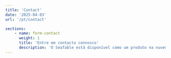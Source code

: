 ```yaml
---
title: 'Contact'
date: '2025-04-03'
url: '/pt/contact'

sections:
    - name: form-contact
      weight: 1
      title: 'Entre em contacto connosco'
      description: 'O SeaTable está disponível como um produto na nuvem e como uma versão de servidor auto-hospedado. Por conseguinte, oferecemos aos nossos clientes diferentes canais de comunicação'
---
```

